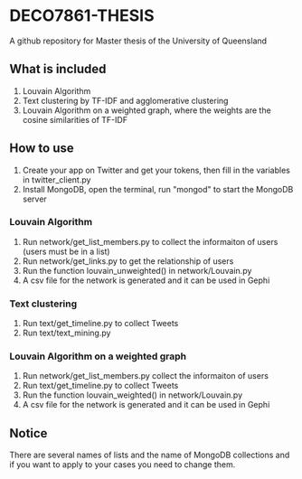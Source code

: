 # DECO7861-THESIS
A github repository for Master thesis of the University of Queensland

## What is included
1. Louvain Algorithm
2. Text clustering by TF-IDF and agglomerative clustering
3. Louvain Algorithm on a weighted graph, where the weights are the cosine similarities of TF-IDF

## How to use
1. Create your app on Twitter and get your tokens, then fill in the variables in twitter_client.py
2. Install MongoDB, open the terminal, run "mongod" to start the MongoDB server

### Louvain Algorithm
1. Run network/get_list_members.py to collect the informaiton of users (users must be in a list)
2. Run network/get_links.py to get the relationship of users
3. Run the function louvain_unweighted() in network/Louvain.py
4. A csv file for the network is generated and it can be used in Gephi

### Text clustering
1. Run text/get_timeline.py to collect Tweets
2. Run text/text_mining.py

### Louvain Algorithm on a weighted graph
1. Run network/get_list_members.py collect the informaiton of users
2. Run text/get_timeline.py to collect Tweets
3. Run the function louvain_weighted() in network/Louvain.py
4. A csv file for the network is generated and it can be used in Gephi

## Notice
There are several names of lists and the name of MongoDB collections and if you want to apply to your cases you need to change them.
